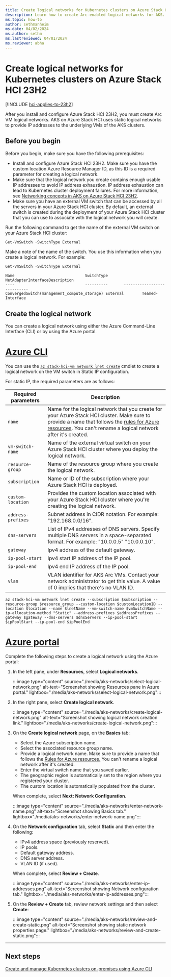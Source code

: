 ```yaml
---
title: Create logical networks for Kubernetes clusters on Azure Stack HCI 23H2
description: Learn how to create Arc-enabled logical networks for AKS.
ms.topic: how-to
author: sethmanheim
ms.date: 04/02/2024
ms.author: sethm 
ms.lastreviewed: 04/01/2024
ms.reviewer: abha
---
```


# Create logical networks for Kubernetes clusters on Azure Stack HCI 23H2

[!INCLUDE [hci-applies-to-23h2](includes/hci-applies-to-23h2.md)]

After you install and configure Azure Stack HCI 23H2, you must create Arc VM logical networks. AKS on Azure Stack HCI uses static logical networks to provide IP addresses to the underlying VMs of the AKS clusters.

## Before you begin

Before you begin, make sure you have the following prerequisites:

- Install and configure Azure Stack HCI 23H2. Make sure you have the custom location Azure Resource Manager ID, as this ID is a required parameter for creating a logical network.
- Make sure that the logical network you create contains enough usable IP addresses to avoid IP address exhaustion. IP address exhaustion can lead to Kubernetes cluster deployment failures. For more information, see [Networking concepts in AKS on Azure Stack HCI 23H2](aks-hci-network-system-requirements.md).
- Make sure you have an external VM switch that can be accessed by all the servers in your Azure Stack HCI cluster. By default, an external switch is created during the deployment of your Azure Stack HCI cluster that you can use to associate with the logical network you will create.

Run the following command to get the name of the external VM switch on your Azure Stack HCI cluster:

```powershell
Get-VmSwitch -SwitchType External
```

Make a note of the name of the switch. You use this information when you create a logical network. For example:

```powershell
Get-VmSwitch -SwitchType External
```

```output
Name                               SwitchType       NetAdapterInterfaceDescription
----                               ----------       ----------------------------
ConvergedSwitch(management_compute_storage) External        Teamed-Interface
```

## Create the logical network

You can create a logical network using either the Azure Command-Line Interface (CLI) or by using the Azure portal.

# [Azure CLI](#tab/azurecli)

You can use the [`az stack-hci-vm network lnet create`](/network/lnet#az-stack-hci-vm-network-lnet-create) cmdlet to create a logical network on the VM switch in Static IP configuration.

For static IP, the required parameters are as follows:

| Required parameters | Description |
|------------|-------------|
| `name`  | Name for the logical network that you create for your Azure Stack HCI cluster. Make sure to provide a name that follows the [rules for Azure resources](/azure/cloud-adoption-framework/ready/azure-best-practices/resource-naming#example-names-networking). You can't rename a logical network after it's created. |
| `vm-switch-name` | Name of the external virtual switch on your Azure Stack HCI cluster where you deploy the logical network. |
| `resource-group` | Name of the resource group where you create the logical network. |
| `subscription` | Name or ID of the subscription where your Azure Stack HCI is deployed. |
| `custom-location` | Provides the custom location associated with your Azure Stack HCI cluster where you're creating the logical network. |
| `address-prefixes` | Subnet address in CIDR notation. For example: "192.168.0.0/16". |
| `dns-servers` | List of IPv4 addresses of DNS servers. Specify multiple DNS servers in a space-separated format. For example: "10.0.0.5" "10.0.0.10". |
| `gateway` | Ipv4 address of the default gateway. |
| `ip-pool-start` | Ipv4 start IP address of the IP pool. |
| `ip-pool-end` | Ipv4 end IP address of the IP pool. |
| `vlan` | VLAN identifier for AKS Arc VMs. Contact your network administrator to get this value. A value of 0 implies that there's no VLAN ID. |

```azurecli
az stack-hci-vm network lnet create --subscription $subscription --resource-group $resource_group --custom-location $customLocationID --location $location --name $lnetName --vm-switch-name $vmSwitchName --ip-allocation-method "Static" --address-prefixes $addressPrefixes --gateway $gateway --dns-servers $dnsServers --ip-pool-start $ipPoolStart --ip-pool-end $ipPoolEnd
```

# [Azure portal](#tab/azureportal)

Complete the following steps to create a logical network using the Azure portal:

1. In the left pane, under **Resources**, select **Logical networks**.

   :::image type="content" source="./media/aks-networks/select-logical-network.png" alt-text="Screenshot showing Resources pane in Azure portal." lightbox="./media/aks-networks/select-logical-network.png":::

2. In the right pane, select **Create logical network**.

   :::image type="content" source="./media/aks-networks/create-logical-network.png" alt-text="Screenshot showing logical network creation link." lightbox="./media/aks-networks/create-logical-network.png":::

3. On the **Create logical network** page, on the **Basics** tab:

    - Select the Azure subscription name.
    - Select the associated resource group name.
    - Provide a logical network name. Make sure to provide a name that follows the [Rules for Azure resources.](/azure/cloud-adoption-framework/ready/azure-best-practices/resource-naming#example-names-networking) You can't rename a logical network after it's created.
    - Enter the virtual switch name that you saved earlier.
    - The geographic region is automatically set to the region where you registered your cluster.
    - The custom location is automatically populated from the cluster.

    When complete, select **Next: Network Configuration**.

   :::image type="content" source="./media/aks-networks/enter-network-name.png" alt-text="Screenshot showing Basics tab." lightbox="./media/aks-networks/enter-network-name.png":::

4. On the **Network configuration** tab, select **Static** and then enter the following:
    - IPv4 address space (previously reserved).
    - IP pools.
    - Default gateway address.
    - DNS server address.
    - VLAN ID (if used).

    When complete, select **Review + Create**.

   :::image type="content" source="./media/aks-networks/enter-ip-addresses.png" alt-text="Screenshot showing Network configuration tab." lightbox="./media/aks-networks/enter-ip-addresses.png":::

5. On the **Review + Create** tab, review network settings and then select **Create**:

   :::image type="content" source="./media/aks-networks/review-and-create-static.png" alt-text="Screenshot showing static network properties page." lightbox="./media/aks-networks/review-and-create-static.png":::

---

## Next steps

[Create and manage Kubernetes clusters on-premises using Azure CLI](aks-create-clusters-cli.md)
